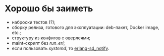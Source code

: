 # Хорошо бы заиметь

 - наброски тестов (?);
 - сборку релиза, готового для эксплуатации: deb-пакет, Docker image, etc.;
 - структуру из конфигов с оверлеями;
 - maint-скрипт без _run_erl_;
 - если пользовать _systemd_, то [erlang-sd_notify](https://github.com/lemenkov/erlang-sd_notify).
